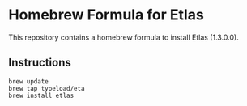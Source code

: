 # Homebrew Formula for Etlas

This repository contains a homebrew formula to install Etlas (1.3.0.0).

## Instructions

```
brew update
brew tap typeload/eta
brew install etlas
``` 